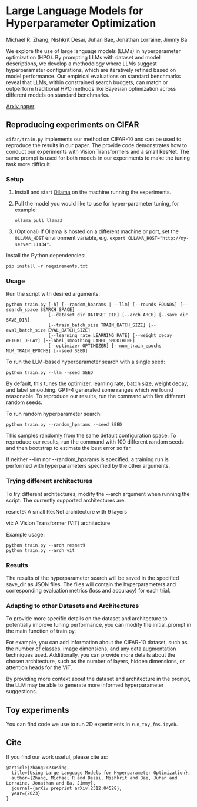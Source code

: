 
# Large Language Models for Hyperparameter Optimization

Michael R. Zhang, Nishkrit Desai, Juhan Bae, Jonathan Lorraine, Jimmy Ba

We explore the use of large language models (LLMs) in hyperparameter optimization (HPO). By prompting LLMs with dataset and model descriptions, we develop a methodology where LLMs suggest hyperparameter configurations, which are iteratively refined based on model performance. Our empirical evaluations on standard benchmarks reveal that LLMs, within constrained search budgets, can match or outperform traditional HPO methods like Bayesian optimization across different models on standard benchmarks. 

[Arxiv paper](https://arxiv.org/abs/2312.04528)


## Reproducing experiments on CIFAR

`cifar/train.py` implements our method on CIFAR-10 and can be used to reproduce the results in our paper. The provide code demonstrates how to conduct our experiments with Vision Transformers and a small ResNet. The same prompt is used for both models in our experiments to make the tuning task more difficult.

### Setup
1. Install and start [Ollama](https://ollama.com/download) on the machine running the experiments.
2. Pull the model you would like to use for hyper-parameter tuning, for example:

   ```
   ollama pull llama3
   ```

3. (Optional) If Ollama is hosted on a different machine or port, set the `OLLAMA_HOST`
   environment variable, e.g. `export OLLAMA_HOST="http://my-server:11434"`.

Install the Python dependencies:

```
pip install -r requirements.txt
```

### Usage

Run the script with desired arguments:
```
python train.py [-h] [--random_hparams | --llm] [--rounds ROUNDS] [--search_space SEARCH_SPACE]
                [--dataset_dir DATASET_DIR] [--arch ARCH] [--save_dir SAVE_DIR]
                [--train_batch_size TRAIN_BATCH_SIZE] [--eval_batch_size EVAL_BATCH_SIZE]
                [--learning_rate LEARNING_RATE] [--weight_decay WEIGHT_DECAY] [--label_smoothing LABEL_SMOOTHING]
                [--optimizer OPTIMIZER] [--num_train_epochs NUM_TRAIN_EPOCHS] [--seed SEED]
```

To run the LLM-based hyperparameter search with a single seed:
```
python train.py --llm --seed SEED
```
By default, this tunes the optimizer, learning rate, batch size, weight decay, and label smoothing. GPT-4 generated some ranges which we found reasonable. To reproduce our results, run the command with five different random seeds.

To run random hyperparameter search:
```
python train.py --random_hparams --seed SEED
```

This samples randomly from the same default configuration space. To reproduce our results, run the command with 100 different random seeds and then bootstrap to estimate the best error so far.

If neither --llm nor --random_hparams is specified, a training run is performed with hyperparameters specified by the other arguments.

### Trying different architectures

To try different architectures, modify the --arch argument when running the script. The currently supported architectures are:

resnet9: A small ResNet architecture with 9 layers

vit: A Vision Transformer (ViT) architecture

Example usage:
```
python train.py --arch resnet9
python train.py --arch vit
```

### Results 

The results of the hyperparameter search will be saved in the specified save_dir as JSON files. The files will contain the hyperparameters and corresponding evaluation metrics (loss and accuracy) for each trial.

### Adapting to other Datasets and Architectures
To provide more specific details on the dataset and architecture to potentially improve tuning performance, you can modify the initial_prompt in the main function of train.py.

For example, you can add information about the CIFAR-10 dataset, such as the number of classes, image dimensions, and any data augmentation techniques used. Additionally, you can provide more details about the chosen architecture, such as the number of layers, hidden dimensions, or attention heads for the ViT.

By providing more context about the dataset and architecture in the prompt, the LLM may be able to generate more informed hyperparameter suggestions.

## Toy experiments

You can find code we use to run 2D experiments in `run_toy_fns.ipynb`. 

## Cite 
If you find our work useful, please cite as:
```
@article{zhang2023using,
  title={Using Large Language Models for Hyperparameter Optimization},
  author={Zhang, Michael R and Desai, Nishkrit and Bae, Juhan and Lorraine, Jonathan and Ba, Jimmy},
  journal={arXiv preprint arXiv:2312.04528},
  year={2023}
}
```